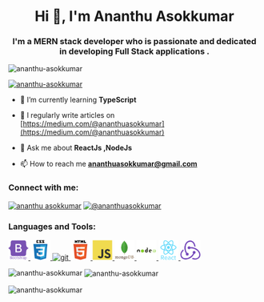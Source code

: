 <h1 align="center">Hi 👋, I'm Ananthu Asokkumar</h1>
<h3 align="center">I'm a MERN stack developer who is passionate and dedicated in developing Full Stack applications .</h3>

<p align="left"> <img src="https://komarev.com/ghpvc/?username=ananthu-asokkumar&label=Profile%20views&color=0e75b6&style=flat" alt="ananthu-asokkumar" /> </p>

<p align="left"> <a href="https://github.com/ryo-ma/github-profile-trophy"><img src="https://github-profile-trophy.vercel.app/?username=ananthu-asokkumar" alt="ananthu-asokkumar" /></a> </p>

- 🌱 I’m currently learning **TypeScript**

- 📝 I regularly write articles on [https://medium.com/@ananthuasokkumar](https://medium.com/@ananthuasokkumar)

- 💬 Ask me about **ReactJs ,NodeJs**

- 📫 How to reach me **ananthuasokkumar@gmail.com**

<h3 align="left">Connect with me:</h3>
<p align="left">
<a href="https://linkedin.com/in/ananthu asokkumar" target="blank"><img align="center" src="https://raw.githubusercontent.com/rahuldkjain/github-profile-readme-generator/master/src/images/icons/Social/linked-in-alt.svg" alt="ananthu asokkumar" height="30" width="40" /></a>
<a href="https://medium.com/@ananthuasokkumar" target="blank"><img align="center" src="https://raw.githubusercontent.com/rahuldkjain/github-profile-readme-generator/master/src/images/icons/Social/medium.svg" alt="@ananthuasokkumar" height="30" width="40" /></a>
</p>

<h3 align="left">Languages and Tools:</h3>
<p align="left"> <a href="https://getbootstrap.com" target="_blank" rel="noreferrer"> <img src="https://raw.githubusercontent.com/devicons/devicon/master/icons/bootstrap/bootstrap-plain-wordmark.svg" alt="bootstrap" width="40" height="40"/> </a> <a href="https://www.w3schools.com/css/" target="_blank" rel="noreferrer"> <img src="https://raw.githubusercontent.com/devicons/devicon/master/icons/css3/css3-original-wordmark.svg" alt="css3" width="40" height="40"/> </a> <a href="https://git-scm.com/" target="_blank" rel="noreferrer"> <img src="https://www.vectorlogo.zone/logos/git-scm/git-scm-icon.svg" alt="git" width="40" height="40"/> </a> <a href="https://www.w3.org/html/" target="_blank" rel="noreferrer"> <img src="https://raw.githubusercontent.com/devicons/devicon/master/icons/html5/html5-original-wordmark.svg" alt="html5" width="40" height="40"/> </a> <a href="https://developer.mozilla.org/en-US/docs/Web/JavaScript" target="_blank" rel="noreferrer"> <img src="https://raw.githubusercontent.com/devicons/devicon/master/icons/javascript/javascript-original.svg" alt="javascript" width="40" height="40"/> </a> <a href="https://www.mongodb.com/" target="_blank" rel="noreferrer"> <img src="https://raw.githubusercontent.com/devicons/devicon/master/icons/mongodb/mongodb-original-wordmark.svg" alt="mongodb" width="40" height="40"/> </a> <a href="https://nodejs.org" target="_blank" rel="noreferrer"> <img src="https://raw.githubusercontent.com/devicons/devicon/master/icons/nodejs/nodejs-original-wordmark.svg" alt="nodejs" width="40" height="40"/> </a> <a href="https://reactjs.org/" target="_blank" rel="noreferrer"> <img src="https://raw.githubusercontent.com/devicons/devicon/master/icons/react/react-original-wordmark.svg" alt="react" width="40" height="40"/> </a> <a href="https://redux.js.org" target="_blank" rel="noreferrer"> <img src="https://raw.githubusercontent.com/devicons/devicon/master/icons/redux/redux-original.svg" alt="redux" width="40" height="40"/> </a> </p>

<p><img align="left" src="https://github-readme-stats.vercel.app/api/top-langs?username=ananthu-asokkumar&show_icons=true&locale=en&layout=compact" alt="ananthu-asokkumar" /></p>

<p>&nbsp;<img align="center" src="https://github-readme-stats.vercel.app/api?username=ananthu-asokkumar&show_icons=true&locale=en" alt="ananthu-asokkumar" /></p>

<p><img align="center" src="https://github-readme-streak-stats.herokuapp.com/?user=ananthu-asokkumar&" alt="ananthu-asokkumar" /></p>
